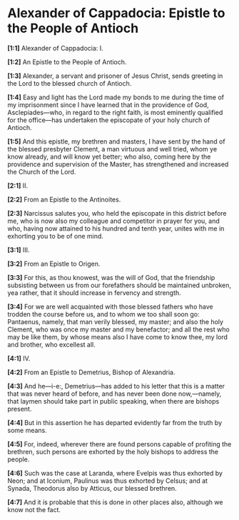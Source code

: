 # Alexander of Cappadocia: Epistle to the People of Antioch

**[1:1]** Alexander of Cappadocia: I.

**[1:2]** An Epistle to the People of Antioch.

**[1:3]** Alexander, a servant and prisoner of Jesus Christ, sends greeting in the Lord to the blessed church of Antioch.

**[1:4]** Easy and light has the Lord made my bonds to me during the time of my imprisonment since I have learned that in the providence of God, Asclepiades—who, in regard to the right faith, is most eminently qualified for the office—has undertaken the episcopate of your holy church of Antioch.

**[1:5]** And this epistle, my brethren and masters, I have sent by the hand of the blessed presbyter Clement, a man virtuous and well tried, whom ye know already, and will know yet better; who also, coming here by the providence and supervision of the Master, has strengthened and increased the Church of the Lord.

**[2:1]** II.

**[2:2]** From an Epistle to the Antinoites.

**[2:3]** Narcissus salutes you, who held the episcopate in this district before me, who is now also my colleague and competitor in prayer for you, and who, having now attained to his hundred and tenth year, unites with me in exhorting you to be of one mind.

**[3:1]** III.

**[3:2]** From an Epistle to Origen.

**[3:3]** For this, as thou knowest, was the will of God, that the friendship subsisting between us from our forefathers should be maintained unbroken, yea rather, that it should increase in fervency and strength.

**[3:4]** For we are well acquainted with those blessed fathers who have trodden the course before us, and to whom we too shall soon go: Pantaenus, namely, that man verily blessed, my master; and also the holy Clement, who was once my master and my benefactor; and all the rest who may be like them, by whose means also I have come to know thee, my lord and brother, who excellest all.

**[4:1]** IV.

**[4:2]** From an Epistle to Demetrius, Bishop of Alexandria.

**[4:3]** And he—i-e:, Demetrius—has added to his letter that this is a matter that was never heard of before, and has never been done now,—namely, that laymen should take part in public speaking, when there are bishops present.

**[4:4]** But in this assertion he has departed evidently far from the truth by some means.

**[4:5]** For, indeed, wherever there are found persons capable of profiting the brethren, such persons are exhorted by the holy bishops to address the people.

**[4:6]** Such was the case at Laranda, where Evelpis was thus exhorted by Neon; and at Iconium, Paulinus was thus exhorted by Celsus; and at Synada, Theodorus also by Atticus, our blessed brethren.

**[4:7]** And it is probable that this is done in other places also, although we know not the fact.


